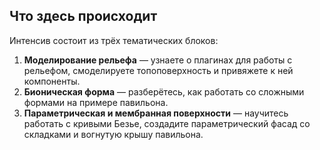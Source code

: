 ## Что здесь происходит

Интенсив состоит из трёх тематических блоков:

1. **Моделирование рельефа** — узнаете о плагинах для работы с рельефом, смоделируете топоповерхность и привяжете к ней компоненты.
2. **Бионическая форма** — разберётесь, как работать со сложными формами на примере павильона.
3. **Параметрическая и мембранная поверхности** — научитесь работать с кривыми Безье, создадите параметрический фасад со складками и вогнутую крышу павильона.
